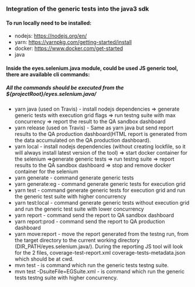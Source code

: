 ### Integration of the generic tests into the java3 sdk
#### To run locally need to be installed:
- nodejs: https://nodejs.org/en/
- yarn: https://yarnpkg.com/getting-started/install
- docker: https://www.docker.com/get-started
- java
 
#### Inside the eyes.selenium.java module, could be used JS generic tool, there are available cli commands:
##### All the commands should be executed from the ${projectRoot}/eyes.selenium.java/
-   yarn java (used on Travis) - install nodejs dependencies => generate generic tests with execution grid flags => run testng suite with max concurrency => report the result to the QA sandbox dashboard
-   yarn release (used on Travis) - Same as yarn java but send report results to the QA production dashboard(HTML report is generated from the data accumulated on the QA production dashboard).
-   yarn local - install nodejs dependencies (without creating lockfile, so it will always install latest version of the tool) => start docker container for the selenium =>generate generic tests => run testng suite => report results to the QA sandbox dashboard => stop and remove docker container for the selenium
-   yarn generate - command generate generic tests
-   yarn generate:eg - command generate generic tests for execution grid 
-   yarn test - command generate generic tests for execution grid and run the generic test suite with higher concurrency
-   yarn test:local - command generate generic tests without execution grid and run the generic test suite with lower concurrency
-   yarn report - command send the report to QA sandbox dashboard
-   yarn report:prod - command send the report to QA production dashboard
-   yarn move:report - move the report generated from the testng run, from the target directory to the current working directory (DIR_PATH/eyes.selenium.java/). During the reporting JS tool will look for the 2 files, coverage-test-report.xml coverage-tests-metadata.json which should be at cwd.
-   mvn test - is command which run the generic tests testng suite. 
-   mvn test -DsuiteFile=EGSuite.xml - is command which run the generic tests testng suite with higher concurrency.
 